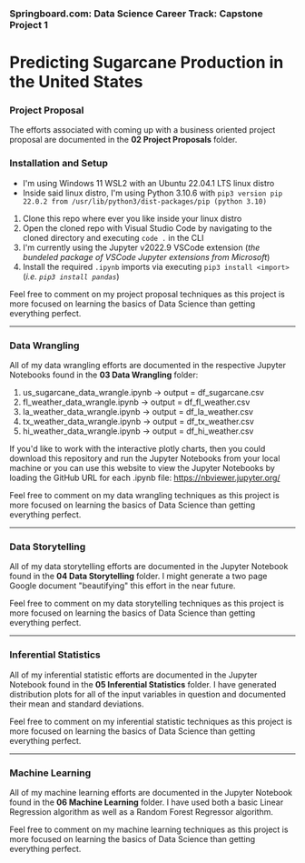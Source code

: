 ### Springboard.com: Data Science Career Track: Capstone Project 1
# Predicting Sugarcane Production in the United States

### Project Proposal
The efforts associated with coming up with a business oriented project proposal are documented in the **02 Project Proposals** folder. 

### Installation and Setup
- I'm using Windows 11 WSL2 with an Ubuntu 22.04.1 LTS linux distro
- Inside said linux distro, I'm using Python 3.10.6 with `pip3 version pip 22.0.2 from /usr/lib/python3/dist-packages/pip (python 3.10)`
1. Clone this repo where ever you like inside your linux distro
2. Open the cloned repo with Visual Studio Code by navigating to the cloned directory and executing `code .` in the CLI
3. I'm currently using the Jupyter v2022.9 VSCode extension (_the bundeled package of VSCode Jupyter extensions from Microsoft_)
4. Install the required `.ipynb` imports via executing `pip3 install <import>` (_i.e. `pip3 install pandas`_)

Feel free to comment on my project proposal techniques as this project is more focused on learning the basics of Data Science than getting everything perfect.
***
### Data Wrangling
All of my data wrangling efforts are documented in the respective Jupyter Notebooks found in the  **03 Data Wrangling** folder:
1. us_sugarcane_data_wrangle.ipynb -> output = df_sugarcane.csv
2. fl_weather_data_wrangle.ipynb -> output = df_fl_weather.csv
3. la_weather_data_wrangle.ipynb -> output = df_la_weather.csv
4. tx_weather_data_wrangle.ipynb -> output = df_tx_weather.csv
5. hi_weather_data_wrangle.ipynb -> output = df_hi_weather.csv

If you'd like to work with the interactive plotly charts, then you could download this repository and run the Jupyter Notebooks from your local machine  or you can use this website to view the Jupyter Notebooks by loading the GitHub URL for each .ipynb file:
https://nbviewer.jupyter.org/

Feel free to comment on my data wrangling techniques as this project is more focused on learning the basics of Data Science than getting everything perfect.
***
### Data Storytelling
All of my data storytelling efforts are documented in the Jupyter Notebook found in the  **04 Data Storytelling** folder. I might generate a two page Google document "beautifying" this effort in the near future.

Feel free to comment on my data storytelling techniques as this project is more focused on learning the basics of Data Science than getting everything perfect.
***
### Inferential Statistics
All of my inferential statistic efforts are documented in the Jupyter Notebook found in the  **05 Inferential Statistics** folder. I have generated distribution plots for all of the input variables in question and documented their mean and standard deviations.

Feel free to comment on my inferential statistic techniques as this project is more focused on learning the basics of Data Science than getting everything perfect.
***
### Machine Learning
All of my machine learning efforts are documented in the Jupyter Notebook found in the  **06 Machine Learning** folder. I have used both a basic Linear Regression algorithm as well as a Random Forest Regressor algorithm.

Feel free to comment on my machine learning techniques as this project is more focused on learning the basics of Data Science than getting everything perfect.
